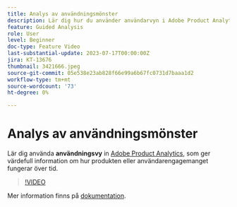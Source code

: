 ```yaml
---
title: Analys av användningsmönster
description: Lär dig hur du använder användarvyn i Adobe Product Analytics, som ger värdefull information om hur produkten eller användarengagemanget fungerar över tid.
feature: Guided Analysis
role: User
level: Beginner
doc-type: Feature Video
last-substantial-update: 2023-07-17T00:00:00Z
jira: KT-13676
thumbnail: 3421666.jpeg
source-git-commit: 05e538e23ab828f66e99a6b67fc0731d7baaa1d2
workflow-type: tm+mt
source-wordcount: '73'
ht-degree: 0%

---
```



# Analys av användningsmönster

Lär dig använda **användningsvy** in [Adobe Product Analytics](../../adobe-product-analytics/adobe-product-analytics-overview.md), som ger värdefull information om hur produkten eller användarengagemanget fungerar över tid.

>[!VIDEO](https://video.tv.adobe.com/v/3421666/?learn=on)

Mer information finns på [dokumentation](https://experienceleague.adobe.com/docs/analytics-platform/using/guided-analysis/trends/usage.html).
